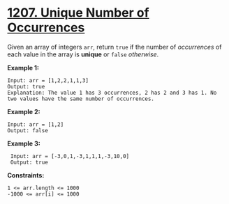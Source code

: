 # [1207. Unique Number of Occurrences](https://leetcode.com/problems/unique-number-of-occurrences/description/)
<p>
  Given an array of integers <code>arr</code>, return <code>true</code> if the number of <em>occurrences</em> of each value in the array is <b>unique</b> or <code>false</code> <em>otherwise</em>.
</p>
<p>
<b>Example 1:</b>
  
    Input: arr = [1,2,2,1,1,3]
    Output: true
    Explanation: The value 1 has 3 occurrences, 2 has 2 and 3 has 1. No two values have the same number of occurrences.
  
</p>

<p>
  <b>Example 2:</b>
  
    Input: arr = [1,2]
    Output: false
</p>

<p>
  <b>Example 3:</b>
  
     Input: arr = [-3,0,1,-3,1,1,1,-3,10,0]
     Output: true
</p>

<p>
  <b>Constraints:</b>

    1 <= arr.length <= 1000
    -1000 <= arr[i] <= 1000
</p>
